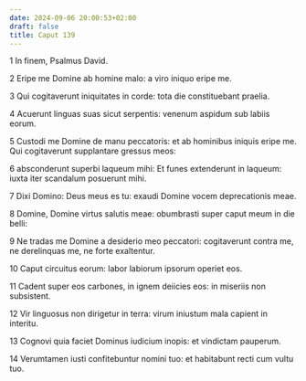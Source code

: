```yaml
---
date: 2024-09-06 20:00:53+02:00
draft: false
title: Caput 139
---
```





1 In finem, Psalmus David.

2 Eripe me Domine ab homine malo: a viro iniquo eripe me.

3 Qui cogitaverunt iniquitates in corde: tota die constituebant praelia.

4 Acuerunt linguas suas sicut serpentis: venenum aspidum sub labiis eorum.

5 Custodi me Domine de manu peccatoris: et ab hominibus iniquis eripe me. Qui cogitaverunt supplantare gressus meos:

6 absconderunt superbi laqueum mihi: Et funes extenderunt in laqueum: iuxta iter scandalum posuerunt mihi.

7 Dixi Domino: Deus meus es tu: exaudi Domine vocem deprecationis meae.

8 Domine, Domine virtus salutis meae: obumbrasti super caput meum in die belli:

9 Ne tradas me Domine a desiderio meo peccatori: cogitaverunt contra me, ne derelinquas me, ne forte exaltentur.

10 Caput circuitus eorum: labor labiorum ipsorum operiet eos.

11 Cadent super eos carbones, in ignem deiicies eos: in miseriis non subsistent.

12 Vir linguosus non dirigetur in terra: virum iniustum mala capient in interitu.

13 Cognovi quia faciet Dominus iudicium inopis: et vindictam pauperum.

14 Verumtamen iusti confitebuntur nomini tuo: et habitabunt recti cum vultu tuo.

